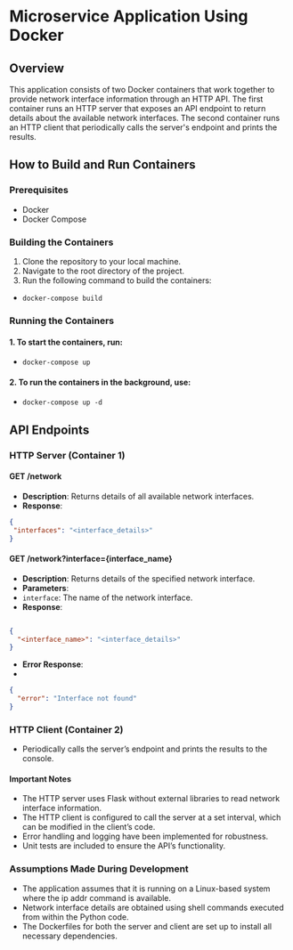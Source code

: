 # Microservice Application Using Docker

## Overview
This application consists of two Docker containers that work together to provide network interface information through an HTTP API. The first container runs an HTTP server that exposes an API endpoint to return details about the available network interfaces. The second container runs an HTTP client that periodically calls the server's endpoint and prints the results.

## How to Build and Run Containers

### Prerequisites
- Docker
- Docker Compose

### Building the Containers
1. Clone the repository to your local machine.
2. Navigate to the root directory of the project.
3. Run the following command to build the containers:

- `docker-compose build`


### Running the Containers
#### 1. To start the containers, run:

- `docker-compose up`

#### 2. To run the containers in the background, use:

- `docker-compose up -d`


## API Endpoints

### HTTP Server (Container 1)

#### GET /network
- **Description**: Returns details of all available network interfaces.
- **Response**:
```json
{
 "interfaces": "<interface_details>"
}
```

#### GET /network?interface={interface_name}
- **Description**: Returns details of the specified network interface.
- **Parameters**:
- `interface`: The name of the network interface.
- **Response**:
```json

{
  "<interface_name>": "<interface_details>"
}
```

- **Error Response**:
- 
```json
{
  "error": "Interface not found"
}
```

### HTTP Client (Container 2)
- Periodically calls the server’s endpoint and prints the results to the console.
#### Important Notes
- The HTTP server uses Flask without external libraries to read network interface information.
- The HTTP client is configured to call the server at a set interval, which can be modified in the client’s code.
- Error handling and logging have been implemented for robustness.
- Unit tests are included to ensure the API’s functionality.
### Assumptions Made During Development
- The application assumes that it is running on a Linux-based system where the ip addr command is available.
- Network interface details are obtained using shell commands executed from within the Python code.
- The Dockerfiles for both the server and client are set up to install all necessary dependencies.
